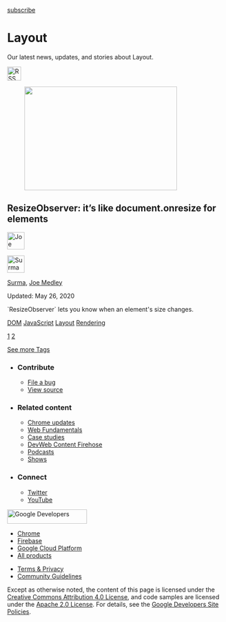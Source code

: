 





<a href="/newsletter/" class="gc-analytics-event w-actions__fab w-actions__fab--subscribe"><span>subscribe</span></a>

Layout
======

Our latest news, updates, and stories about Layout.

<a href="/tags/layout/feed.xml" class="w-tags-page__rss"><img src="/images/icons/rss.svg" alt="RSS Feed" width="32" height="32" /></a>

<a href="/resize-observer/" class="w-card-base__link"></a>

<figure><img src="https://web-dev.imgix.net/image/admin/WJ69aw9UMPwsc7ShYvif.jpg?auto=format&amp;fit=crop&amp;h=240&amp;w=354" class="w-card-base__image" sizes="(min-width: 354px) 354px, calc(100vw - 48px)" srcset="https://web-dev.imgix.net/image/admin/WJ69aw9UMPwsc7ShYvif.jpg?fit=crop&amp;h=240&amp;w=354&amp;auto=format&amp;dpr=1&amp;q=75, https://web-dev.imgix.net/image/admin/WJ69aw9UMPwsc7ShYvif.jpg?fit=crop&amp;h=240&amp;w=354&amp;auto=format&amp;dpr=2&amp;q=50 2x, https://web-dev.imgix.net/image/admin/WJ69aw9UMPwsc7ShYvif.jpg?fit=crop&amp;h=240&amp;w=354&amp;auto=format&amp;dpr=3&amp;q=35 3x, https://web-dev.imgix.net/image/admin/WJ69aw9UMPwsc7ShYvif.jpg?fit=crop&amp;h=240&amp;w=354&amp;auto=format&amp;dpr=4&amp;q=23 4x, https://web-dev.imgix.net/image/admin/WJ69aw9UMPwsc7ShYvif.jpg?fit=crop&amp;h=240&amp;w=354&amp;auto=format&amp;dpr=5&amp;q=20 5x" width="354" height="240" /></figure>

<a href="/resize-observer/" class="w-card-base__link"></a>

ResizeObserver: it’s like document.onresize for elements
--------------------------------------------------------

[<img src="https://web-dev.imgix.net/image/admin/ynJFmvKEbD9diZZsTdkD.jpg?auto=format&amp;fit=crop&amp;h=40&amp;w=40" alt="Joe Medley" class="w-author__image w-author__image--small" sizes="(min-width: 40px) 40px, calc(100vw - 48px)" srcset="https://web-dev.imgix.net/image/admin/ynJFmvKEbD9diZZsTdkD.jpg?fit=crop&amp;h=40&amp;w=40&amp;auto=format&amp;dpr=1&amp;q=75, https://web-dev.imgix.net/image/admin/ynJFmvKEbD9diZZsTdkD.jpg?fit=crop&amp;h=40&amp;w=40&amp;auto=format&amp;dpr=2&amp;q=50 2x, https://web-dev.imgix.net/image/admin/ynJFmvKEbD9diZZsTdkD.jpg?fit=crop&amp;h=40&amp;w=40&amp;auto=format&amp;dpr=3&amp;q=35 3x, https://web-dev.imgix.net/image/admin/ynJFmvKEbD9diZZsTdkD.jpg?fit=crop&amp;h=40&amp;w=40&amp;auto=format&amp;dpr=4&amp;q=23 4x, https://web-dev.imgix.net/image/admin/ynJFmvKEbD9diZZsTdkD.jpg?fit=crop&amp;h=40&amp;w=40&amp;auto=format&amp;dpr=5&amp;q=20 5x" width="40" height="40" />](/authors/joemedley/)

[<img src="https://web-dev.imgix.net/image/admin/MPQ3Co9Ej7Uka4cgPePh.jpg?auto=format&amp;fit=crop&amp;h=40&amp;w=40" alt="Surma" class="w-author__image w-author__image--small" sizes="(min-width: 40px) 40px, calc(100vw - 48px)" srcset="https://web-dev.imgix.net/image/admin/MPQ3Co9Ej7Uka4cgPePh.jpg?fit=crop&amp;h=40&amp;w=40&amp;auto=format&amp;dpr=1&amp;q=75, https://web-dev.imgix.net/image/admin/MPQ3Co9Ej7Uka4cgPePh.jpg?fit=crop&amp;h=40&amp;w=40&amp;auto=format&amp;dpr=2&amp;q=50 2x, https://web-dev.imgix.net/image/admin/MPQ3Co9Ej7Uka4cgPePh.jpg?fit=crop&amp;h=40&amp;w=40&amp;auto=format&amp;dpr=3&amp;q=35 3x, https://web-dev.imgix.net/image/admin/MPQ3Co9Ej7Uka4cgPePh.jpg?fit=crop&amp;h=40&amp;w=40&amp;auto=format&amp;dpr=4&amp;q=23 4x, https://web-dev.imgix.net/image/admin/MPQ3Co9Ej7Uka4cgPePh.jpg?fit=crop&amp;h=40&amp;w=40&amp;auto=format&amp;dpr=5&amp;q=20 5x" width="40" height="40" />](/authors/surma/)

<span class="w-author__name"><a href="/authors/surma/" class="w-author__name-link">Surma</a>, <a href="/authors/joemedley/" class="w-author__name-link">Joe Medley</a></span>

Updated: May 26, 2020

<a href="/resize-observer/" class="w-card-base__link"></a>

\`ResizeObserver\` lets you know when an element's size changes.

<a href="/tags/dom/" class="w-chip">DOM</a> <a href="/tags/javascript/" class="w-chip">JavaScript</a> <a href="/tags/layout/" class="w-chip">Layout</a> <a href="/tags/rendering/" class="w-chip">Rendering</a>

<a href="/tags/layout/" class="w-pagination__link w-pagination__arrow w-pagination__arrow--first"></a> <a href="/tags/layout/" class="w-pagination__link">1</a> <a href="/tags/layout/2" class="w-pagination__link w-pagination__link--active">2</a>

<a href="/tags" class="w-button">See more Tags</a>

-   ### Contribute

    -   <a href="https://github.com/GoogleChrome/web.dev/issues/new?assignees=&amp;labels=bug&amp;template=bug_report.md&amp;title=" class="w-footer__linkbox-link">File a bug</a>
    -   <a href="https://github.com/googlechrome/web.dev" class="w-footer__linkbox-link">View source</a>

-   ### Related content

    -   <a href="https://blog.chromium.org/" class="w-footer__linkbox-link">Chrome updates</a>
    -   <a href="https://developers.google.com/web/" class="w-footer__linkbox-link">Web Fundamentals</a>
    -   <a href="https://developers.google.com/web/showcase/" class="w-footer__linkbox-link">Case studies</a>
    -   <a href="https://devwebfeed.appspot.com/" class="w-footer__linkbox-link">DevWeb Content Firehose</a>
    -   <a href="/podcasts/" class="w-footer__linkbox-link">Podcasts</a>
    -   <a href="/shows/" class="w-footer__linkbox-link">Shows</a>

-   ### Connect

    -   <a href="https://www.twitter.com/ChromiumDev" class="w-footer__linkbox-link">Twitter</a>
    -   <a href="https://www.youtube.com/user/ChromeDevelopers" class="w-footer__linkbox-link">YouTube</a>

<a href="https://developers.google.com/" class="w-footer__utility-logo-link"><img src="/images/lockup-color.png" alt="Google Developers" class="w-footer__utility-logo" width="185" height="33" /></a>

-   <a href="https://developer.chrome.com/" class="w-footer__utility-link">Chrome</a>
-   <a href="https://firebase.google.com/" class="w-footer__utility-link">Firebase</a>
-   <a href="https://cloud.google.com/" class="w-footer__utility-link">Google Cloud Platform</a>
-   <a href="https://developers.google.com/products" class="w-footer__utility-link">All products</a>

<!-- -->

-   <a href="https://policies.google.com/" class="w-footer__utility-link">Terms &amp; Privacy</a>
-   <a href="/community-guidelines/" class="w-footer__utility-link">Community Guidelines</a>

Except as otherwise noted, the content of this page is licensed under the [Creative Commons Attribution 4.0 License](https://creativecommons.org/licenses/by/4.0/), and code samples are licensed under the [Apache 2.0 License](https://www.apache.org/licenses/LICENSE-2.0). For details, see the [Google Developers Site Policies](https://developers.google.com/terms/site-policies).
